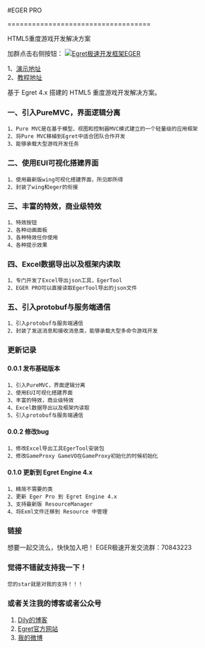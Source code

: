 #EGER PRO

===================================

  HTML5重度游戏开发解决方案
  
加群点击右侧按钮： <a target="_blank" href="http://shang.qq.com/wpa/qunwpa?idkey=e3bba025902c371f851e6f104bc8100a870b9da0963f98f883c17e0a45f3abbd"><img border="0" src="http://pub.idqqimg.com/wpa/images/group.png" alt="Egret极速开发框架EGER" title="Egret极速开发框架EGER"></a>

1、[演示地址](http://eger.sinaapp.com/code/egerpro/)<br/>
2、[教程地址](http://bbs.egret.com/forum.php?mod=viewthread&tid=13947&highlight=eger)

基于 Egret 4.x 搭建的 HTML5 重度游戏开发解决方案。 

### 一、引入PureMVC，界面逻辑分离 

    1、Pure MVC是在基于模型、视图和控制器MVC模式建立的一个轻量级的应用框架
    2、将Pure MVC移植到Egret中适合团队合作开发
    3、能够承载大型游戏开发任务

### 二、使用EUI可视化搭建界面 

    1、使用最新版wing可视化搭建界面，所见即所得
    2、封装了wing和eger的衔接

### 三、丰富的特效，商业级特效 

    1、特效按钮
    2、各种动画面板
    3、各种特效任你使用
    4、各种提示效果

### 四、Excel数据导出以及框架内读取 

    1、专门开发了Excel导出json工具，EgerTool
    2、EGER PRO可以直接读取EgerTool导出的json文件

### 五、引入protobuf与服务端通信

    1、引入protobuf与服务端通信
    2、封装了发送消息和接收消息类，能够承载大型多命令游戏开发

### 更新记录

#### 0.0.1 发布基础版本

    1、引入PureMVC，界面逻辑分离
    2、使用EUI可视化搭建界面
    3、丰富的特效，商业级特效
    4、Excel数据导出以及框架内读取
    5、引入protobuf与服务端通信

#### 0.0.2 修改bug

    1、修改Excel导出工具EgerTool安装包
    2、修改GameProxy GameVO在GameProxy初始化的时候初始化

#### 0.1.0 更新到 Egret Engine 4.x 

    1、精简不需要的类
    2、更新 Eger Pro 到 Egret Engine 4.x 
    3、支持最新版 ResourceManager 
    4、将Exml文件迁移到 Resource 中管理
  
### 链接

想要一起交流么，快快加入吧！
EGER极速开发交流群：70843223

### 觉得不错就支持我一下！

`您的star就是对我的支持！！！`

### 或者关注我的博客或者公众号

1. [Dily的博客](http://www.dilyblog.com/)<br />
2. [Egret官方网站](http://www.egret.com)<br />
3. [我的微博](http://weibo.com/1856526021/profile?topnav=1&wvr=6)<br />
